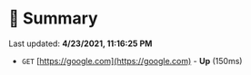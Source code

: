 # 📖 Summary
Last updated: **4/23/2021, 11:16:25 PM**

- `GET` [https://google.com](https://google.com) - **Up** (150ms)

